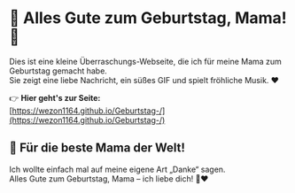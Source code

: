 # 🎂 Alles Gute zum Geburtstag, Mama! 🎉

Dies ist eine kleine Überraschungs-Webseite, die ich für meine Mama zum Geburtstag gemacht habe.  
Sie zeigt eine liebe Nachricht, ein süßes GIF und spielt fröhliche Musik. ❤️

👉 **Hier geht's zur Seite:**  
[https://wezon1164.github.io/Geburtstag-/](https://wezon1164.github.io/Geburtstag-/)

## 💖 Für die beste Mama der Welt!

Ich wollte einfach mal auf meine eigene Art „Danke“ sagen.  
Alles Gute zum Geburtstag, Mama – ich liebe dich! 💐❤️
